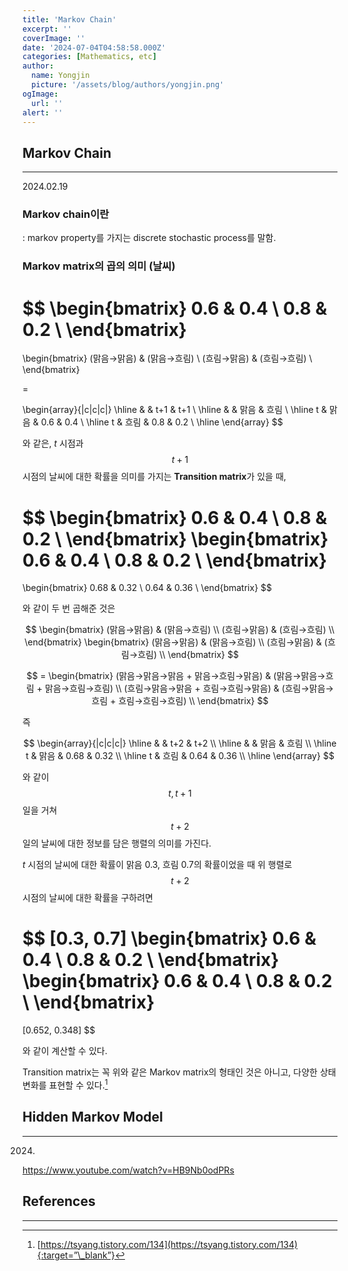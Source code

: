 ```yaml
---
title: 'Markov Chain'
excerpt: ''
coverImage: ''
date: '2024-07-04T04:58:58.000Z'
categories: [Mathematics, etc]
author:
  name: Yongjin
  picture: '/assets/blog/authors/yongjin.png'
ogImage:
  url: ''
alert: ''
---
```


## Markov Chain

---

2024.02.19

### Markov chain이란

: markov property를 가지는 discrete stochastic process를 말함.

### Markov matrix의 곱의 의미 (날씨)

$$
\begin{bmatrix}
   0.6 & 0.4 \\
   0.8 & 0.2 \\
\end{bmatrix}
=
\begin{bmatrix}
   (맑음→맑음) & (맑음→흐림) \\
   (흐림→맑음) & (흐림→흐림) \\
\end{bmatrix}

=

\begin{array}{|c|c|c|}
\hline
   &  & t+1 & t+1 \\
\hline
    &  & 맑음 & 흐림  \\
\hline
   t & 맑음 & 0.6 & 0.4 \\
\hline
   t & 흐림 & 0.8 & 0.2 \\
\hline
\end{array}
$$

와 같은, $t$ 시점과 $$t+1$$ 시점의 날씨에 대한 확률을 의미를 가지는 **Transition matrix**가 있을 때,

$$
\begin{bmatrix}
   0.6 & 0.4 \\
   0.8 & 0.2 \\
\end{bmatrix}
\begin{bmatrix}
   0.6 & 0.4 \\
   0.8 & 0.2 \\
\end{bmatrix}
=
\begin{bmatrix}
   0.68 & 0.32 \\
   0.64 & 0.36 \\
\end{bmatrix}
$$

와 같이 두 번 곱해준 것은

$$
\begin{bmatrix}
   (맑음→맑음) & (맑음→흐림) \\
   (흐림→맑음) & (흐림→흐림) \\
\end{bmatrix}
\begin{bmatrix}
   (맑음→맑음) & (맑음→흐림) \\
   (흐림→맑음) & (흐림→흐림) \\
\end{bmatrix}
$$

$$
= \begin{bmatrix}
   (맑음→맑음→맑음 + 맑음→흐림→맑음) & (맑음→맑음→흐림 + 맑음→흐림→흐림) \\
   (흐림→맑음→맑음 + 흐림→흐림→맑음) & (흐림→맑음→흐림 + 흐림→흐림→흐림) \\
\end{bmatrix}
$$

즉

$$
\begin{array}{|c|c|c|}
\hline
   &  & t+2 & t+2 \\
\hline
    &  & 맑음 & 흐림  \\
\hline
   t & 맑음 & 0.68 & 0.32 \\
\hline
   t & 흐림 & 0.64 & 0.36 \\
\hline
\end{array}
$$

와 같이 $$t, t+1$$ 일을 거쳐 $$t+2$$ 일의 날씨에 대한 정보를 담은 행렬의 의미를 가진다.

$t$ 시점의 날씨에 대한 확률이 맑음 0.3, 흐림 0.7의 확률이었을 때 위 행렬로 $$t+2$$ 시점의 날씨에 대한 확률을 구하려면

$$
[0.3, 0.7]
\begin{bmatrix}
   0.6 & 0.4 \\
   0.8 & 0.2 \\
\end{bmatrix}
\begin{bmatrix}
   0.6 & 0.4 \\
   0.8 & 0.2 \\
\end{bmatrix}
=
[0.652, 0.348]
$$

와 같이 계산할 수 있다.

Transition matrix는 꼭 위와 같은 Markov matrix의 형태인 것은 아니고, 다양한 상태 변화를 표현할 수 있다.[^fn1]

## Hidden Markov Model

---

2024.

https://www.youtube.com/watch?v=HB9Nb0odPRs

## References

---

[^fn1]: [https://tsyang.tistory.com/134](https://tsyang.tistory.com/134){:target=”\_blank”}
